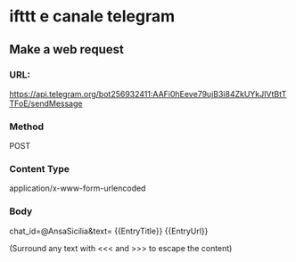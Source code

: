 # ifttt e canale telegram

## Make a web request

### URL:

https://api.telegram.org/bot256932411:AAFi0hEeve79ujB3i84ZkUYkJIVtBtTTFoE/sendMessage

### Method

POST

### Content Type

application/x-www-form-urlencoded


### Body
chat_id=@AnsaSicilia&text= {{EntryTitle}} {{EntryUrl}}

(Surround any text with <<< and >>> to escape the content)


